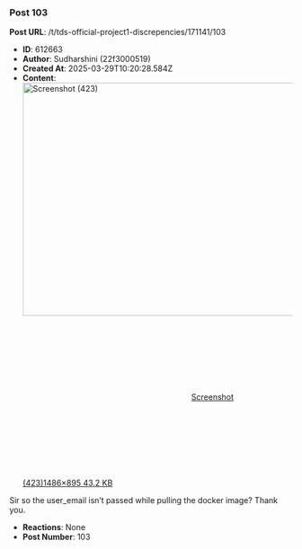 ### Post 103
**Post URL**: /t/tds-official-project1-discrepencies/171141/103
- **ID**: 612663
- **Author**: Sudharshini  (22f3000519)
- **Created At**: 2025-03-29T10:20:28.584Z
- **Content**:  
  <div class="lightbox-wrapper"><a class="lightbox" href="https://europe1.discourse-cdn.com/flex013/uploads/iitm/original/3X/8/b/8b35872a380e8ff279af497184852fd80401b602.png" data-download-href="/uploads/short-url/jRv3cgpzOzFxkgTGnj3fAbSqqEW.png?dl=1" title="Screenshot (423)" rel="noopener nofollow ugc"><img src="https://europe1.discourse-cdn.com/flex013/uploads/iitm/original/3X/8/b/8b35872a380e8ff279af497184852fd80401b602.png" alt="Screenshot (423)" data-base62-sha1="jRv3cgpzOzFxkgTGnj3fAbSqqEW" width="690" height="415" data-dominant-color="F1F1F2"><div class="meta"><svg class="fa d-icon d-icon-far-image svg-icon" aria-hidden="true"><use href="#far-image"></use></svg><span class="filename">Screenshot (423)</span><span class="informations">1486×895 43.2 KB</span><svg class="fa d-icon d-icon-discourse-expand svg-icon" aria-hidden="true"><use href="#discourse-expand"></use></svg></div></a></div>
Sir so the  user_email isn’t passed while pulling the docker image?
Thank you.
- **Reactions**: None
- **Post Number**: 103

